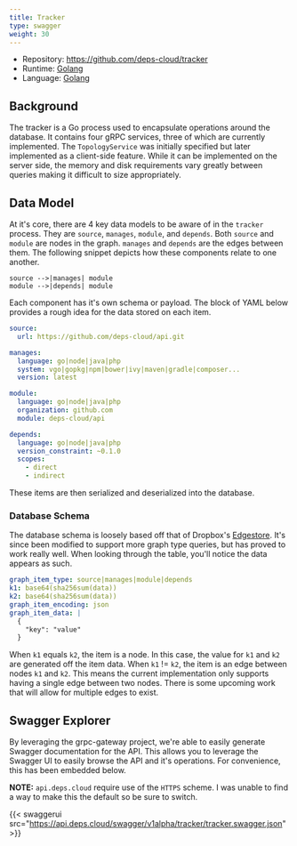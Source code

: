```yaml
---
title: Tracker
type: swagger
weight: 30
---
```


* Repository: https://github.com/deps-cloud/tracker
* Runtime: [Golang](https://golang.org/)
* Language: [Golang](https://golang.org/)

## Background

The tracker is a Go process used to encapsulate operations around the database.
It contains four gRPC services, three of which are currently implemented.
The `TopologyService` was initially specified but later implemented as a client-side feature.
While it can be implemented on the server side, the memory and disk requirements vary greatly between queries making it difficult to size appropriately.

## Data Model

At it's core, there are 4 key data models to be aware of in the `tracker` process.
They are `source`, `manages`, `module`, and `depends`.
Both `source` and `module` are nodes in the graph.
`manages` and `depends` are the edges between them.
The following snippet depicts how these components relate to one another.

```
source -->|manages| module
module -->|depends| module 
```

Each component has it's own schema or payload.
The block of YAML below provides a rough idea for the data stored on each item.

```yaml
source:
  url: https://github.com/deps-cloud/api.git

manages:
  language: go|node|java|php
  system: vgo|gopkg|npm|bower|ivy|maven|gradle|composer...
  version: latest

module:
  language: go|node|java|php
  organization: github.com
  module: deps-cloud/api

depends:
  language: go|node|java|php
  version_constraint: ~0.1.0
  scopes:
    - direct
    - indirect
```

These items are then serialized and deserialized into the database.

### Database Schema

The database schema is loosely based off that of Dropbox's [Edgestore](https://www.youtube.com/watch?v=VZ-zJEWi-Vo).
It's since been modified to support more graph type queries, but has proved to work really well.
When looking through the table, you'll notice the data appears as such.

```yaml
graph_item_type: source|manages|module|depends
k1: base64(sha256sum(data))
k2: base64(sha256sum(data))
graph_item_encoding: json
graph_item_data: |
  {
    "key": "value"
  }
```

When `k1` equals `k2`, the item is a node.
In this case, the value for `k1` and `k2` are generated off the item data.
When `k1` != `k2`, the item is an edge between nodes `k1` and `k2`.
This means the current implementation only supports having a single edge between two nodes.
There is some upcoming work that will allow for multiple edges to exist.

## Swagger Explorer

By leveraging the grpc-gateway project, we're able to easily generate Swagger documentation for the API.
This allows you to leverage the Swagger UI to easily browse the API and it's operations.
For convenience, this has been embedded below.

**NOTE:** `api.deps.cloud` require use of the `HTTPS` scheme.
I was unable to find a way to make this the default so be sure to switch.

{{< swaggerui src="https://api.deps.cloud/swagger/v1alpha/tracker/tracker.swagger.json" >}}
